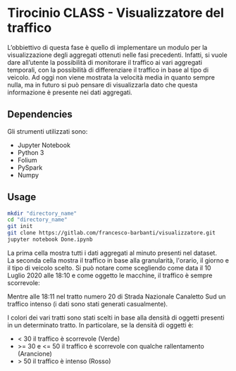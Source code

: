 # Tirocinio CLASS - Visualizzatore del traffico

L’obbiettivo di questa fase è quello di implementare un modulo per la visualizzazione degli aggregati ottenuti nelle fasi precedenti. Infatti, si vuole dare all’utente la possibilità di monitorare il traffico ai vari aggregati temporali, con la possibilità di differenziare il traffico in base al tipo di veicolo. Ad oggi non viene mostrata la velocità media in quanto sempre nulla, ma in futuro si può pensare di visualizzarla dato che questa informazione è presente nei dati aggregati.

## Dependencies

Gli strumenti utilizzati sono:
- Jupyter Notebook
- Python 3
- Folium 
- PySpark
- Numpy

## Usage

```bash
mkdir "directory_name"
cd "directory_name"
git init 
git clone https://gitlab.com/francesco-barbanti/visualizzatore.git
jupyter notebook Done.ipynb
```
La prima cella mostra tutti i dati aggregati al minuto presenti nel dataset.\
La seconda cella mostra il traffico in base alla granularità, l'orario, il giorno e il tipo di veicolo scelto. 
Si può notare come scegliendo come data il 10 Luglio 2020 alle 18:10 e come oggetto le macchine, il traffico è sempre scorrevole:

Mentre alle 18:11 nel tratto numero 20 di Strada Nazionale Canaletto Sud un traffico intenso (i dati sono stati generati casualmente).

I colori dei vari tratti sono stati scelti in base alla densità di oggetti presenti in un determinato tratto. In particolare, se la densità di oggetti è:
- < 30 il traffico è scorrevole (Verde)
- \>= 30 e <= 50 il traffico è scorrevole con qualche rallentamento (Arancione)
- \> 50 il traffico è intenso (Rosso) 



